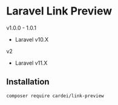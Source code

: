 # Laravel Link Preview 
v1.0.0 - 1.0.1
- Laravel v10.X

v2
- Laravel v11.X

## Installation

```composer require cardei/link-preview```

